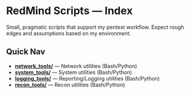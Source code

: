# RedMind Scripts — Index

Small, pragmatic scripts that support my pentest workflow. Expect rough edges and assumptions based on my environment.

## Quick Nav

- **[network_tools/](./network_tools/)** — Network utilities (Bash/Python)
- **[system_tools/](./system_tools/)** —  System utilities (Bash/Python)
- **[logging_tools/](./logging_tools)** —  Reporting/Logging utilities (Bash/Python)
- **[recon_tools/](./recon_tools/)** — Recon utilities (Bash/Python)
